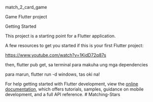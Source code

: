 match_2_card_game

Game Flutter project

Getting Started

This project is a starting point for a Flutter application.

A few resources to get you started if this is your first Flutter project:

https://www.youtube.com/watch?v=1KidD72q87s

then, flutter pub get, sa terminal para makuha ung mga dependencies

para marun, flutter run -d windows, tas oki na!

For help getting started with Flutter development, view the
[online documentation](https://docs.flutter.dev/), which offers tutorials,
samples, guidance on mobile development, and a full API reference.
#   M a t c h i n g - S t a r s 
 
 
